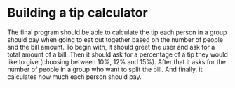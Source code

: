 # Building a tip calculator

The final program should be able to calculate the tip each person in a group should pay when going to eat out together based on the number of people and the bill amount.
To begin with, it should greet the user and ask for a total amount of a bill. Then it should ask for a percentage of a tip they would like to give (choosing between 10%, 12% and 15%). 
After that it asks for the number of people in a group who want to split the bill. And finally, it calculates how much each person should pay.
